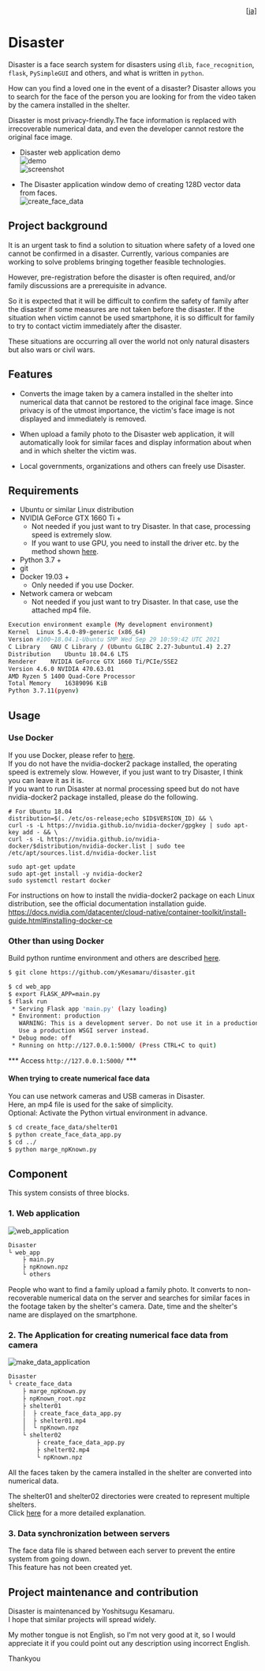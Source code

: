 <div style="text-align: right"><a href="doc/README_ja.md">[ja]</a></div>  

# Disaster
Disaster is a face search system for disasters using `dlib`, `face_recognition`, `flask`, `PySimpleGUI` and others, and what is written in `python`.  

How can you find a loved one in the event of a disaster? Disaster allows you to search for the face of the person you are looking for from the video taken by the camera installed in the shelter.  

Disaster is most privacy-friendly.The face information is replaced with irrecoverable numerical data, and even the developer cannot restore the original face image.  

* Disaster web application demo  
![demo](./img/demo.gif)  
![screenshot](https://user-images.githubusercontent.com/93259837/139792630-06f66eef-2b41-4bbf-8c00-6c57ac811974.png)  

* The Disaster application window demo of creating 128D vector data from faces.  
![create_face_data](./img/demo3.gif)  

## Project background
It is an urgent task to find a solution to situation where safety of a loved one cannot be confirmed in a disaster. 
Currently, various companies are working to solve problems bringing together feasible technologies. 

However, pre-registration before the disaster is often required, and/or family discussions are a prerequisite in advance. 

So it is expected that it will be difficult to confirm the safety of family after the disaster if some measures are not taken before the disaster. 
If the situation when victim cannot be used smartphone, it is so difficult for family to try to contact victim immediately after the disaster. 

These situations are occurring all over the world not only natural disasters but also wars or civil wars.  

## Features
  * Converts the image taken by a camera installed in the shelter into numerical data that cannot be restored to the original face image. Since privacy is of the utmost importance, the victim's face image is not displayed and immediately is removed.

* When upload a family photo to the Disaster web application, it will automatically look for similar faces and display information about when and in which shelter the victim was.  

* Local governments, organizations and others can freely use Disaster.  

## Requirements
* Ubuntu or similar Linux distribution
* NVIDIA GeForce GTX 1660 Ti +
   * Not needed if you just want to try Disaster. In that case, processing speed is extremely slow.  
   * If you want to use GPU, you need to install the driver etc. by the method shown [here](https://docs.nvidia.com/datacenter/cloud-native/container-toolkit/install-guide.html#installing-docker-ce).
* Python 3.7 +
* git
* Docker 19.03 +
  * Only needed if you use Docker.
* Network camera or webcam
  * Not needed if you just want to try Disaster. In that case, use the attached mp4 file. 
```bash
Execution environment example (My development environment)
Kernel	Linux 5.4.0-89-generic (x86_64)
Version	#100~18.04.1-Ubuntu SMP Wed Sep 29 10:59:42 UTC 2021
C Library	GNU C Library / (Ubuntu GLIBC 2.27-3ubuntu1.4) 2.27
Distribution	Ubuntu 18.04.6 LTS
Renderer	NVIDIA GeForce GTX 1660 Ti/PCIe/SSE2
Version	4.6.0 NVIDIA 470.63.01
AMD Ryzen 5 1400 Quad-Core Processor
Total Memory	16389096 KiB
Python 3.7.11(pyenv)
```
  
## Usage  
### Use Docker
If you use Docker, please refer to <a href="doc/Use_docker.md">here</a>.  
If you do not have the nvidia-docker2 package installed, the operating speed is extremely slow. However, if you just want to try Disaster, I think you can leave it as it is.  
If you want to run Disaster at normal processing speed but do not have nvidia-docker2 package installed, please do the following.  
```bash:Install nvidia-docker2 package
# For Ubuntu 18.04
distribution=$(. /etc/os-release;echo $ID$VERSION_ID) && \
curl -s -L https://nvidia.github.io/nvidia-docker/gpgkey | sudo apt-key add - && \
curl -s -L https://nvidia.github.io/nvidia-docker/$distribution/nvidia-docker.list | sudo tee /etc/apt/sources.list.d/nvidia-docker.list

sudo apt-get update
sudo apt-get install -y nvidia-docker2
sudo systemctl restart docker
```
For instructions on how to install the nvidia-docker2 package on each Linux distribution, see the official documentation installation guide.  
https://docs.nvidia.com/datacenter/cloud-native/container-toolkit/install-guide.html#installing-docker-ce  



### Other than using Docker
Build python runtime environment and others are described <a href="doc/Build_python_runtime_environment.md">here</a>.  
```bash
$ git clone https://github.com/yKesamaru/disaster.git
```
```bash
$ cd web_app
$ export FLASK_APP=main.py
$ flask run
 * Serving Flask app 'main.py' (lazy loading)
 * Environment: production
   WARNING: This is a development server. Do not use it in a production deployment.
   Use a production WSGI server instead.
 * Debug mode: off
 * Running on http://127.0.0.1:5000/ (Press CTRL+C to quit)
```
*** Access `http://127.0.0.1:5000/` ***

#### When trying to create numerical face data
You can use network cameras and USB cameras in Disaster.  
Here, an mp4 file is used for the sake of simplicity.  
Optional: Activate the Python virtual environment in advance.
```bash
$ cd create_face_data/shelter01
$ python create_face_data_app.py 
$ cd ../
$ python marge_npKnown.py
```

## Component
This system consists of three blocks.
### 1. Web application  
![web_application](https://user-images.githubusercontent.com/93259837/139513838-3e22fb8e-f9b7-4c88-aa7c-2ec4aa72cdd4.png)  
```bash
Disaster
└ web_app
    ├ main.py
    ├ npKnown.npz
    └ others
```
People who want to find a family upload a family photo. It converts to non-recoverable numerical data on the server and searches for similar faces in the footage taken by the shelter's camera. Date, time and the shelter's name are displayed on the smartphone.  

### 2. The Application for creating numerical face data from camera
![make_data_application](https://user-images.githubusercontent.com/93259837/139513900-7dd066a4-5295-4ae6-aa49-d3e6feb01cd6.png)  
```bash
Disaster
└ create_face_data
    ├ marge_npKnown.py
    ├ npKnown_root.npz
    ├ shelter01
    │  ├ create_face_data_app.py
    │  ├ shelter01.mp4    
    │  └ npKnown.npz
    └ shelter02
        ├ create_face_data_app.py
        ├ shelter02.mp4    
        └ npKnown.npz
```
All the faces taken by the camera installed in the shelter are converted into numerical data.  

The shelter01 and shelter02 directories were created to represent multiple shelters.  
Click <a href="doc/How_to_operate.md">here</a> for a more detailed explanation.

### 3. Data synchronization between servers
The face data file is shared between each server to prevent the entire system from going down.  
This feature has not been created yet.

## Project maintenance and contribution
Disaster is maintenanced by Yoshitsugu Kesamaru.  
I hope that similar projects will spread widely.  

My mother tongue is not English, so I'm not very good at it, so I would appreciate it if you could point out any description using incorrect English. 

Thankyou

<!-- ## ToDo
*  -->

